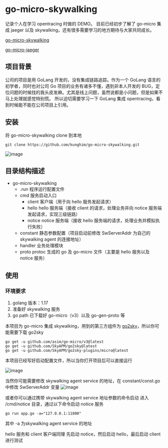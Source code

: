 # go-micro-skywalking
记录个人在学习 opentracing 时做的 DEMO。
目前已经初步了解了 go-micro 集成 jaeger 以及 skywalking，还有很多需要学习的地方期待与大家共同成长。

[go-micro-skywalking](https://github.com/kunghim/go-micro-skywalking)

[go-micro-jaeger](https://github.com/kunghim/go-micro-jaeger)

## 项目背景
公司的项目是用 GoLang 开发的，没有集成链路追踪。作为一个 GoLang 语言的初学者，同时也对公司 Go 项目的业务有诸多不懂，遇到非本人开发的 BUG，定位问题的时候找的我头皮发麻。尤其是线上问题，虽然说都是小问题，但是如果不马上处理就感觉特别慌。
所以迫切需要学习一下 GoLang 集成 opentracing，看到时候能不能在公司项目上引用。

## 安装
将 go-micro-skywalking clone 到本地
```git
git clone https://github.com/kunghim/go-micro-skywalking.git
```
![image](https://user-images.githubusercontent.com/104054614/177053528-9e18b7db-ca09-40bd-877d-27c3ed27031c.png)

## 目录结构描述
- go-micro-skywalking
  - .run 程序运行配置文件
  - cmd 服务启动入口
    - client 客户端（用于向 hello 服务发起请求）
    - hello hello 服务端（接收 client 的请求，处理业务并向 notice 服务端发起请求，实现三级链路）
    - notice notice 服务端（接收 hello 服务端的请求，处理业务并模拟执行失败）
  - constant 静态参数配置（项目启动前修改 SwServerAddr 为自己的 skywalking agent 的连接地址）
  - handler 业务处理模块
  - proto protoc 生成的 go 及 go-micro 文件（主要是 hello 服务以及 notice 服务）

## 使用
### 环境要求
1. golang 版本：1.17
2. 准备好 skywalking 服务
3. go path 已下载好 go-micro（v3）以及 go-gen-proto 等

本项目为 go-micro 集成 skywalking，用到的第三方组件为 [go2sky](https://github.com/SkyAPM/go2sky)，所以你可能需要下载 go2sky
```git
go get -u github.com/asim/go-micro/v3@latest
go get -u github.com/SkyAPM/go2sky@latest
go get -u github.com/SkyAPM/go2sky-plugins/micro@latest
```

本项目已经写好启动配置文件，所以当你打开项目后可以直接运行

![image](https://user-images.githubusercontent.com/104054614/177054099-ceb14126-260d-48ae-bb84-74cf5763034f.png)

当然你可能需要修改 skywalking agent service 的地址，在 constant/const.go 中修改 SwServerAddr 变量
![image](https://user-images.githubusercontent.com/104054614/177054144-fef33f7d-7377-41c9-9340-8107446716be.png)

或者你可以通过携带 skywalking agent service 地址参数的命令启动
进入 /cmd/notice 目录，通过以下命令启动 notice 服务
```shell
go run app.go -a="127.0.0.1:11800"
```
其中 -a 为skywalking agent service 的地址

hello 服务和 client 客户端同理
先启动 notice，然后启动 hello，最后启动 client 进行测试
